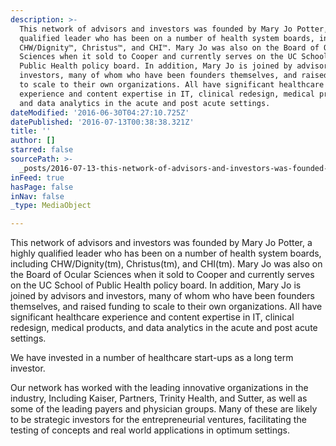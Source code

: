 ```yaml
---
description: >-
  This network of advisors and investors was founded by Mary Jo Potter, a highly
  qualified leader who has been on a number of health system boards, including
  CHW/Dignity™, Christus™, and CHI™. Mary Jo was also on the Board of Ocular
  Sciences when it sold to Cooper and currently serves on the UC School of
  Public Health policy board. In addition, Mary Jo is joined by advisors and
  investors, many of whom who have been founders themselves, and raised funding
  to scale to their own organizations. All have significant healthcare
  experience and content expertise in IT, clinical redesign, medical products,
  and data analytics in the acute and post acute settings.
dateModified: '2016-06-30T04:27:10.725Z'
datePublished: '2016-07-13T00:38:38.321Z'
title: ''
author: []
starred: false
sourcePath: >-
  _posts/2016-07-13-this-network-of-advisors-and-investors-was-founded-by-mary-j.md
inFeed: true
hasPage: false
inNav: false
_type: MediaObject

---
```

This network of advisors and investors was founded by Mary Jo Potter, a highly qualified leader who has been on a number of health system boards, including CHW/Dignity(tm), Christus(tm), and CHI(tm). Mary Jo was also on the Board of Ocular Sciences when it sold to Cooper and currently serves on the UC School of Public Health policy board. In addition, Mary Jo is joined by advisors and investors, many of whom who have been founders themselves, and raised funding to scale to their own organizations. All have significant healthcare experience and content expertise in IT, clinical redesign, medical products, and data analytics in the acute and post acute settings.

We have invested in a number of healthcare start-ups as a long term investor.

Our network has worked with the leading innovative organizations in the industry, Including Kaiser, Partners, Trinity Health, and Sutter, as well as some of the leading payers and physician groups. Many of these are likely to be strategic investors for the entrepreneurial ventures, facilitating the testing of concepts and real world applications in optimum settings.